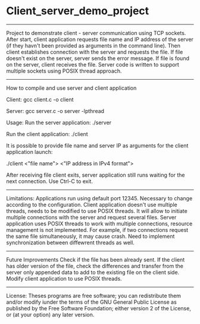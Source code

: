 # Client_server_demo_project
**************************************************************************************************************************************************
Project to demonstrate client - server communication using TCP sockets.
After start, client application requests file name and IP address of the server (if they havn't been provided as arguments in the command line).
Then client establishes connection with the server and requests the file.
If file doesn't exist on the server, server sends the error message.
If file is found on the server, client receives the file.
Server code is written to support multiple sockets using POSIX thread approach.
***************************************************************************************************************************************************

How to compile and use server and client application

Client:
gcc client.c -o client

Server:
gcc server.c -o server -lpthread

Usage:
Run the server application:
./server

Run the client application:
./client

It is possible to provide file name and server IP as arguments for the client application launch:

./client <"file name"> <"IP address in IPv4 format">

After receiving file client exits, server application still runs waiting for the next connection. Use Ctrl-C to exit.
**************************************************************************************************************************************************
Limitations:
Applications run using default port 12345. Necessary to change according to the configuration.
Client application doesn't use multiple threads, needs to be modified to use POSIX threads. It will allow to initiate multiple connections with the server and request several files.
Server application uses POSIX threads to work with multiple connections, resource management is not implemented. For example, if two connections request the same file simultaneously, it may cause crash. Need to implement synchronization between diffewrent threads as well.
**************************************************************************************************************************************************
Future Improvements
Check if the file has been already sent.
If the client has older version of the file, check the differences and transfer from the server only appended data to add to the existing file on the client side.
Modify client application to use POSIX threads.
**************************************************************************************************************************************************

License:
Theses programs are free software; you can redistribute them and/or modify iunder the terms of the GNU General Public License as published by the Free Software Foundation; either version 2 of the License, or (at your option) any later version.


